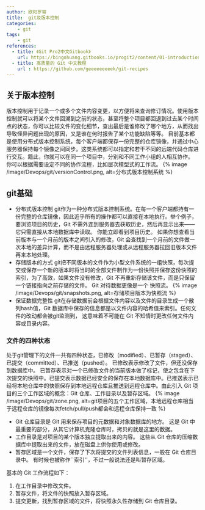 ```yaml
---
author: 欧阳罗霄
title:  git及版本控制
categories: 
	- git
tags:
	- git
references:
  - title: 《Git Pro2中文Gitbook》
    url: https://bingohuang.gitbooks.io/progit2/content/01-introduction/sections/about-version-control.html
  - title: 高质量的 Git 中文教程
    url : https://github.com/geeeeeeeeek/git-recipes
---
```

## 关于版本控制
版本控制用于记录一个或多个文件内容变更，以方便将来查询修订情况。使用版本控制就可以将某个文件回溯到之前的状态，甚至将整个项目都回退到过去某个时间点的状态，你可以比较文件的变化细节，查出最后是谁修改了哪个地方，从而找出导致怪异问题出现的原因，又是谁在何时报告了某个功能缺陷等等。
目前基本都是使用分布式版本控制系统，每个客户端都保存一份完整的仓库镜像，并通过中心服务器保持每个镜像之间同步。这类系统都可以指定和若干不同的远端代码仓库进行交互。籍此，你就可以在同一个项目中，分别和不同工作小组的人相互协作。 你可以根据需要设定不同的协作流程，比如层次模型式的工作流。
{% image /image/Devops/git/versionControl.png, alt=分布式版本控制系统 %}

## git基础
- 分布式版本控制
  git作为一种分布式版本控制系统。在每一个客户端都持有一份完整的仓库镜像，因此近乎所有的操作都可以直接在本地执行。举个例子，要浏览项目的历史，Git 不需外连到服务器去获取历史，然后再显示出来——它只需直接从本地数据库中读取。 你能立即看到项目历史。 如果你想查看当前版本与一个月前的版本之间引入的修改，Git 会查找到一个月前的文件做一次本地的差异计算，而不是由远程服务器处理或从远程服务器拉回旧版本文件再来本地处理。
- 存储版本的方式
  git把不同版本的文件作为小型文件系统的一组快照，每次提交或保存一个新的版本时将当时的全部文件制作为一份快照并保存这份快照的索引，为了高效，如果文件没有修改，Git 不再重新存储该文件，而是只保留一个链接指向之前存储的文件。 Git 对待数据更像是一个 快照流。
  {% image /image/Devops/git/snapshots.png, alt=存储项目版本为快照流 %}
- 保证数据完整性
  git在存储数据前会根据文件内容以及文件的目录生成一个散列hash值，Git 数据库中保存的信息都是以文件内容的哈希值来索引。任何文件的改动都会被git监测到， 这意味着不可能在 Git 不知情时更改任何文件内容或目录内容。

### 文件的四种状态
处于git管理下的文件一共有四种状态，已修改（modified）、已暂存（staged）、已提交（committed）、已推送（pushed）。 已修改表示修改了文件，但还没保存到数据库中。 已暂存表示对一个已修改文件的当前版本做了标记，使之包含在下次提交的快照中。已提交表示数据已经安全的保存在本地数据库中。已推送表示已经将本地仓库中的快照保存到本地远程仓库且推送到远程仓库中。由此引入 Git 项目的三个工作区域的概念：Git 仓库、工作目录以及暂存区域。
{% image /image/Devops/git/zone.png, alt=git项目的五个工作区域，本地远程仓库相当于远程仓库的镜像每次fetch/pull/push都会和远程仓库保持一致 %}
- Git 仓库目录是 Git 用来保存项目的元数据和对象数据库的地方。 这是 Git 中最重要的部分，从其它计算机克隆仓库时，拷贝的就是这里的数据。
- 工作目录是对项目的某个版本独立提取出来的内容。 这些从 Git 仓库的压缩数据库中提取出来的文件，放在磁盘上供你使用或修改。
- 暂存区域是一个文件，保存了下次将提交的文件列表信息，一般在 Git 仓库目录中。 有时候也被称作``索引''，不过一般说法还是叫暂存区域。

基本的 Git 工作流程如下：
1. 在工作目录中修改文件。
2. 暂存文件，将文件的快照放入暂存区域。
3. 提交更新，找到暂存区域的文件，将快照永久性存储到 Git 仓库目录。